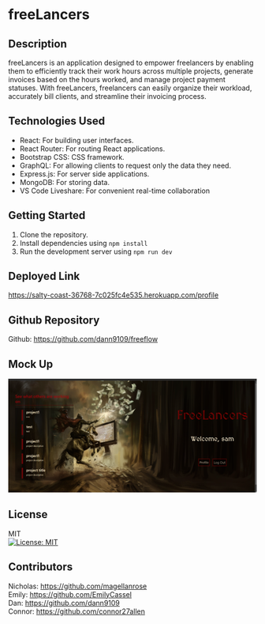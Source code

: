 # freeLancers

## Description
freeLancers is an application designed to empower freelancers by enabling them to efficiently track their work hours across multiple projects, generate invoices based on the hours worked, and manage project payment statuses. With freeLancers, freelancers can easily organize their workload, accurately bill clients, and streamline their invoicing process.

## Technologies Used
- React: For building user interfaces.
- React Router: For routing React applications.
- Bootstrap CSS: CSS framework.
- GraphQL: For allowing clients to request only the data they need.
- Express.js: For server side applications.
- MongoDB: For storing data.
- VS Code Liveshare: For convenient real-time collaboration

## Getting Started 
1. Clone the repository.
2. Install dependencies using `npm install`
3. Run the development server using `npm run dev`

## Deployed Link
https://salty-coast-36768-7c025fc4e535.herokuapp.com/profile

## Github Repository
Github: https://github.com/dann9109/freeflow

## Mock Up
![Mock-up](./client/src/images/Screenshott.png)
## License
MIT </br>
[![License: MIT](https://img.shields.io/badge/License-MIT-yellow.svg)](https://opensource.org/licenses/MIT)

## Contributors
Nicholas: https://github.com/magellanrose</br>
Emily: https://github.com/EmilyCassel</br>
Dan: https://github.com/dann9109</br>
Connor: https://github.com/connor27allen</br>

